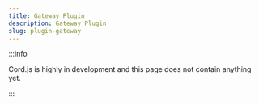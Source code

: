 ```yaml
---
title: Gateway Plugin
description: Gateway Plugin
slug: plugin-gateway
---
```


:::info

Cord.js is highly in development and this
page does not contain anything yet.

:::
